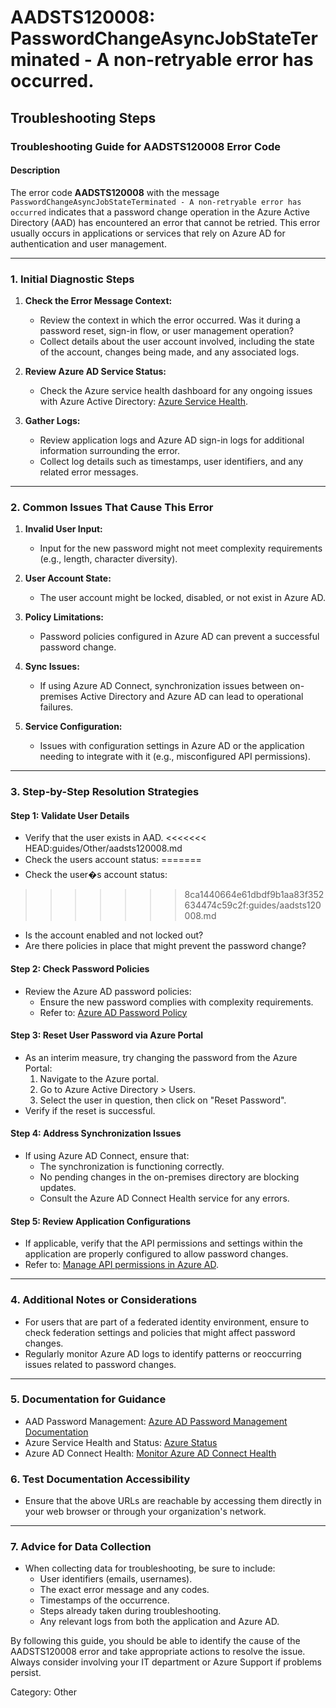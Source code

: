 # AADSTS120008: PasswordChangeAsyncJobStateTerminated - A non-retryable error has occurred.


## Troubleshooting Steps
### Troubleshooting Guide for AADSTS120008 Error Code

#### Description
The error code **AADSTS120008** with the message `PasswordChangeAsyncJobStateTerminated - A non-retryable error has occurred` indicates that a password change operation in the Azure Active Directory (AAD) has encountered an error that cannot be retried. This error usually occurs in applications or services that rely on Azure AD for authentication and user management.

---

### 1. Initial Diagnostic Steps

1. **Check the Error Message Context:**
   - Review the context in which the error occurred. Was it during a password reset, sign-in flow, or user management operation?
   - Collect details about the user account involved, including the state of the account, changes being made, and any associated logs.

2. **Review Azure AD Service Status:**
   - Check the Azure service health dashboard for any ongoing issues with Azure Active Directory: [Azure Service Health](https://status.azure.com/en-us/status).

3. **Gather Logs:**
   - Review application logs and Azure AD sign-in logs for additional information surrounding the error.
   - Collect log details such as timestamps, user identifiers, and any related error messages.

---

### 2. Common Issues That Cause This Error

1. **Invalid User Input:**
   - Input for the new password might not meet complexity requirements (e.g., length, character diversity).

2. **User Account State:**
   - The user account might be locked, disabled, or not exist in Azure AD.

3. **Policy Limitations:**
   - Password policies configured in Azure AD can prevent a successful password change.

4. **Sync Issues:**
   - If using Azure AD Connect, synchronization issues between on-premises Active Directory and Azure AD can lead to operational failures.

5. **Service Configuration:**
   - Issues with configuration settings in Azure AD or the application needing to integrate with it (e.g., misconfigured API permissions).

---

### 3. Step-by-Step Resolution Strategies

#### Step 1: Validate User Details
- Verify that the user exists in AAD.
<<<<<<< HEAD:guides/Other/aadsts120008.md
- Check the users account status:
=======
- Check the user�s account status:
>>>>>>> 8ca1440664e61dbdf9b1aa83f352634474c59c2f:guides/aadsts120008.md
  - Is the account enabled and not locked out?
  - Are there policies in place that might prevent the password change?

#### Step 2: Check Password Policies
- Review the Azure AD password policies:
  - Ensure the new password complies with complexity requirements.
  - Refer to: [Azure AD Password Policy](https://docs.microsoft.com/en-us/azure/active-directory/authentication/concept-password-policy)

#### Step 3: Reset User Password via Azure Portal
- As an interim measure, try changing the password from the Azure Portal:
  1. Navigate to the Azure portal.
  2. Go to Azure Active Directory > Users.
  3. Select the user in question, then click on "Reset Password".
- Verify if the reset is successful.

#### Step 4: Address Synchronization Issues
- If using Azure AD Connect, ensure that:
  - The synchronization is functioning correctly.
  - No pending changes in the on-premises directory are blocking updates.
  - Consult the Azure AD Connect Health service for any errors.

#### Step 5: Review Application Configurations
- If applicable, verify that the API permissions and settings within the application are properly configured to allow password changes.
- Refer to: [Manage API permissions in Azure AD](https://docs.microsoft.com/en-us/azure/active-directory/develop/permissions-reference).

---

### 4. Additional Notes or Considerations
- For users that are part of a federated identity environment, ensure to check federation settings and policies that might affect password changes.
- Regularly monitor Azure AD logs to identify patterns or reoccurring issues related to password changes.

---

### 5. Documentation for Guidance
- AAD Password Management: [Azure AD Password Management Documentation](https://docs.microsoft.com/en-us/azure/active-directory/authentication/howto-password-change)
- Azure Service Health and Status: [Azure Status](https://status.azure.com/en-us/status)
- Azure AD Connect Health: [Monitor Azure AD Connect Health](https://docs.microsoft.com/en-us/azure/active-directory/hybrid/monitoring-connect-health)

### 6. Test Documentation Accessibility
- Ensure that the above URLs are reachable by accessing them directly in your web browser or through your organization's network.

---

### 7. Advice for Data Collection
- When collecting data for troubleshooting, be sure to include:
  - User identifiers (emails, usernames).
  - The exact error message and any codes.
  - Timestamps of the occurrence.
  - Steps already taken during troubleshooting.
  - Any relevant logs from both the application and Azure AD.

By following this guide, you should be able to identify the cause of the AADSTS120008 error and take appropriate actions to resolve the issue. Always consider involving your IT department or Azure Support if problems persist.

Category: Other